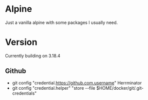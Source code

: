 # Alpine #
Just a vanilla alpine with some packages I usually need.

# Version #
Currently building on 3.18.4

## Github ##
  - git config "credential.https://github.com.username" Herrminator
  - git config "credential.helper" "store --file $HOME/docker/git/.git-credentials"
